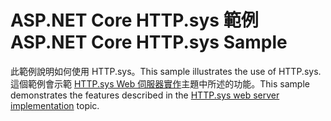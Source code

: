 # <a name="aspnet-core-httpsys-sample"></a><span data-ttu-id="f79f5-101">ASP.NET Core HTTP.sys 範例</span><span class="sxs-lookup"><span data-stu-id="f79f5-101">ASP.NET Core HTTP.sys Sample</span></span>

<span data-ttu-id="f79f5-102">此範例說明如何使用 HTTP.sys。</span><span class="sxs-lookup"><span data-stu-id="f79f5-102">This sample illustrates the use of HTTP.sys.</span></span> <span data-ttu-id="f79f5-103">這個範例會示範 [HTTP.sys Web 伺服器實作](https://docs.microsoft.com/aspnet/core/fundamentals/servers/httpsys)主題中所述的功能。</span><span class="sxs-lookup"><span data-stu-id="f79f5-103">This sample demonstrates the features described in the [HTTP.sys web server implementation](https://docs.microsoft.com/aspnet/core/fundamentals/servers/httpsys) topic.</span></span>
